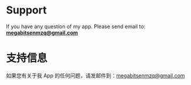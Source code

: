 # Support
If you have any question of my app. Please send email to: **megabitsenmzq@gmail.com**

# 支持信息
如果您有关于我 App 的任何问题，请发邮件到：megabitsenmzq@gmail.com

